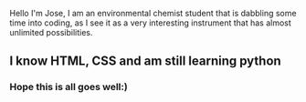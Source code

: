 Hello I'm Jose, I am an environmental chemist student that is dabbling some time into coding, as I see it as a very interesting instrument that has almost unlimited possibilities.
<h2>I know HTML, CSS and am still learning python</h2>
<h3>Hope this is all goes well:)</h3>

<!---
jose99fernando1/jose99fernando1 is a ✨ special ✨ repository because its `README.md` (this file) appears on your GitHub profile.
You can click the Preview link to take a look at your changes.
--->
